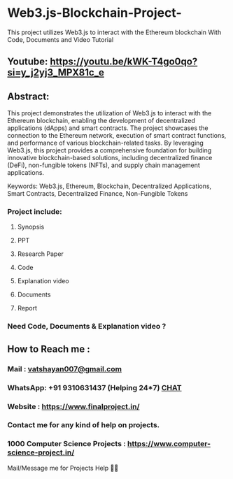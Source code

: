 # Web3.js-Blockchain-Project-
This project utilizes Web3.js to interact with the Ethereum blockchain With Code, Documents and Video Tutorial

## Youtube: https://youtu.be/kWK-T4go0qo?si=y_j2yj3_MPX81c_e

## Abstract: 
This project demonstrates the utilization of Web3.js to interact with the Ethereum blockchain, enabling the development of decentralized applications (dApps) and smart contracts. The project showcases the connection to the Ethereum network, execution of smart contract functions, and performance of various blockchain-related tasks. By leveraging Web3.js, this project provides a comprehensive foundation for building innovative blockchain-based solutions, including decentralized finance (DeFi), non-fungible tokens (NFTs), and supply chain management applications.

Keywords: Web3.js, Ethereum, Blockchain, Decentralized Applications, Smart Contracts, Decentralized Finance, Non-Fungible Tokens

### Project include: 

1. Synopsis

2. PPT

3. Research Paper


4. Code

5. Explanation video

6. Documents

7. Report


### Need Code, Documents & Explanation video ? 

## How to Reach me :

### Mail : vatshayan007@gmail.com 

### WhatsApp: +91 9310631437 (Helping 24*7) **[CHAT](https://wa.me/message/CHWN2AHCPMAZK1)** 

### Website : https://www.finalproject.in/

### Contact me for any kind of help on projects.
### 1000 Computer Science Projects : https://www.computer-science-project.in/


Mail/Message me for Projects Help 🙏🏻


